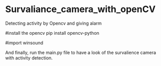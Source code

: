 # Survaliance_camera_with_openCV
Detecting activity by Opencv and giving alarm



#install the opencv
pip install opencv-python

#import winsound

And finally, run the main.py file to have a look of the survalience camera with activity detection.
